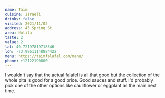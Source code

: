 ```yaml
---
name: Taïm
cuisine: Israeli
drinks: false
visited: 2021/11/02
address: 45 Spring St
area: Nolita
taste: 2
value: 2
lat: 40.72197819718546
lon: -73.99611148884422
menu: https://taimfalafel.com/menu/
phone: +12122190600
---
```


I wouldn't say that the actual falafel is all that good but the collection of the whole pita is good for a good price. Good sauces and stuff. I'd probably pick one of the other options like cauliflower or eggplant as the main next time.

